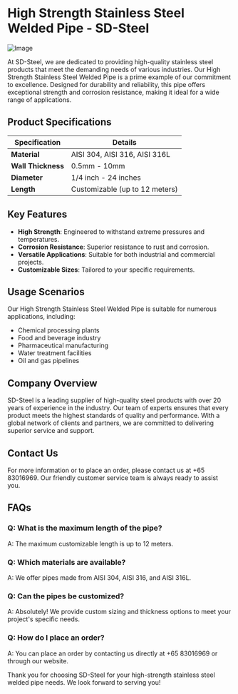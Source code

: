 # High Strength Stainless Steel Welded Pipe - SD-Steel

![Image](https://github.com/user-attachments/assets/2567258e-e124-4816-932d-1809bd27ef0b)

At SD-Steel, we are dedicated to providing high-quality stainless steel products that meet the demanding needs of various industries. Our High Strength Stainless Steel Welded Pipe is a prime example of our commitment to excellence. Designed for durability and reliability, this pipe offers exceptional strength and corrosion resistance, making it ideal for a wide range of applications.

## Product Specifications

| **Specification** | **Details** |
|-------------------|-------------|
| **Material**      | AISI 304, AISI 316, AISI 316L |
| **Wall Thickness**| 0.5mm - 10mm |
| **Diameter**      | 1/4 inch - 24 inches |
| **Length**        | Customizable (up to 12 meters) |

## Key Features

- **High Strength**: Engineered to withstand extreme pressures and temperatures.
- **Corrosion Resistance**: Superior resistance to rust and corrosion.
- **Versatile Applications**: Suitable for both industrial and commercial projects.
- **Customizable Sizes**: Tailored to your specific requirements.

## Usage Scenarios

Our High Strength Stainless Steel Welded Pipe is suitable for numerous applications, including:
- Chemical processing plants
- Food and beverage industry
- Pharmaceutical manufacturing
- Water treatment facilities
- Oil and gas pipelines

## Company Overview

SD-Steel is a leading supplier of high-quality steel products with over 20 years of experience in the industry. Our team of experts ensures that every product meets the highest standards of quality and performance. With a global network of clients and partners, we are committed to delivering superior service and support.

## Contact Us

For more information or to place an order, please contact us at +65 83016969. Our friendly customer service team is always ready to assist you.

## FAQs

### Q: What is the maximum length of the pipe?
A: The maximum customizable length is up to 12 meters.

### Q: Which materials are available?
A: We offer pipes made from AISI 304, AISI 316, and AISI 316L.

### Q: Can the pipes be customized?
A: Absolutely! We provide custom sizing and thickness options to meet your project's specific needs.

### Q: How do I place an order?
A: You can place an order by contacting us directly at +65 83016969 or through our website.

Thank you for choosing SD-Steel for your high-strength stainless steel welded pipe needs. We look forward to serving you!